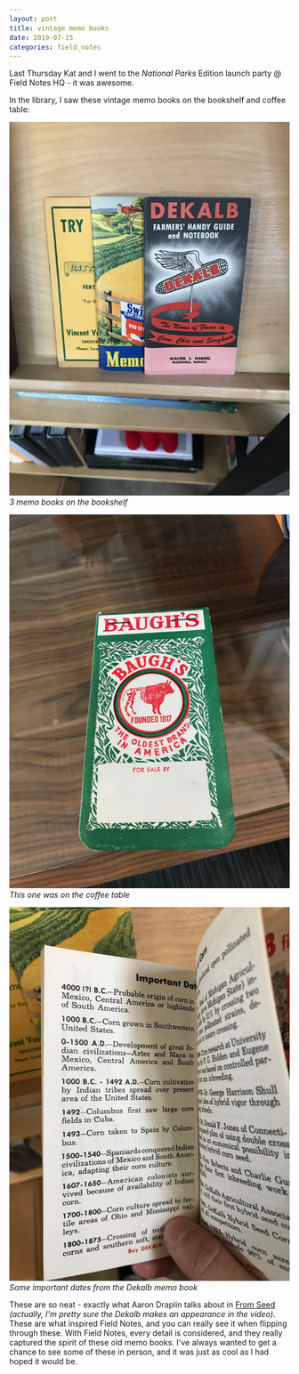 ```yaml
---
layout: post
title: vintage memo books
date: 2019-07-15
categories: field_notes
---
```


Last Thursday Kat and I went to the *National Parks* Edition launch party @ Field Notes HQ - it was awesome.

In the library, I saw these vintage memo books on the bookshelf and coffee table:

![Dekalb et al](/assets/images/vintage-memo-books-1.jpeg)
*3 memo books on the bookshelf*

![Baughs](/assets/images/vintage-memo-books-2.jpeg)
*This one was on the coffee table*

![Important dates from Dekalb Memo Book](/assets/images/vintage-memo-books-3.jpeg)
*Some important dates from the Dekalb memo book*


These are so neat - exactly what Aaron Draplin talks about in [From Seed]() *(actually, I'm pretty sure the Dekalb makes an appearance in the video)*. These are what inspired Field Notes, and you can really see it when flipping through these. With Field Notes, every detail is considered, and they really captured the spirit of these old memo books. I've always wanted to get a chance to see some of these in person, and it was just as cool as I had hoped it would be.
